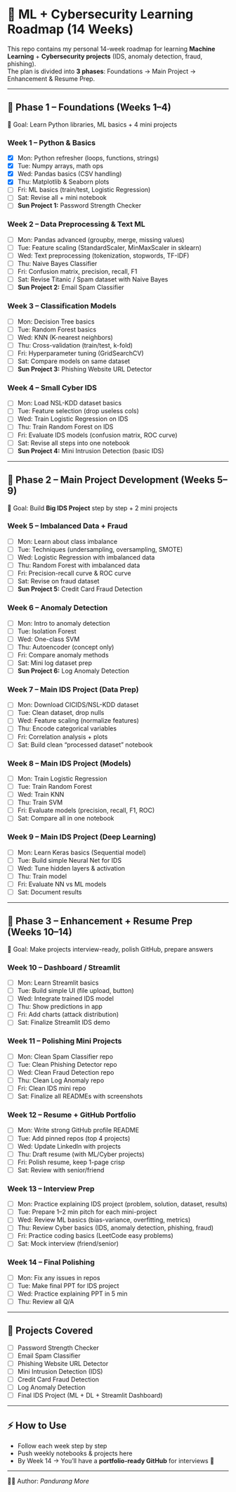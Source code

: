 # 🚀 ML + Cybersecurity Learning Roadmap (14 Weeks)

This repo contains my personal 14-week roadmap for learning **Machine Learning** + **Cybersecurity projects** (IDS, anomaly detection, fraud, phishing).  
The plan is divided into **3 phases**: Foundations → Main Project → Enhancement & Resume Prep.  

---

## 📌 Phase 1 – Foundations (Weeks 1–4)

🎯 Goal: Learn Python libraries, ML basics + 4 mini projects

### Week 1 – Python & Basics
- [x] Mon: Python refresher (loops, functions, strings)  
- [x] Tue: Numpy arrays, math ops  
- [x] Wed: Pandas basics (CSV handling)  
- [x] Thu: Matplotlib & Seaborn plots  
- [ ] Fri: ML basics (train/test, Logistic Regression)  
- [ ] Sat: Revise all + mini notebook  
- [ ] **Sun Project 1:** Password Strength Checker  

### Week 2 – Data Preprocessing & Text ML
- [ ] Mon: Pandas advanced (groupby, merge, missing values)  
- [ ] Tue: Feature scaling (StandardScaler, MinMaxScaler in sklearn)  
- [ ] Wed: Text preprocessing (tokenization, stopwords, TF-IDF)  
- [ ] Thu: Naive Bayes Classifier  
- [ ] Fri: Confusion matrix, precision, recall, F1  
- [ ] Sat: Revise Titanic / Spam dataset with Naive Bayes  
- [ ] **Sun Project 2:** Email Spam Classifier  

### Week 3 – Classification Models
- [ ] Mon: Decision Tree basics  
- [ ] Tue: Random Forest basics  
- [ ] Wed: KNN (K-nearest neighbors)  
- [ ] Thu: Cross-validation (train/test, k-fold)  
- [ ] Fri: Hyperparameter tuning (GridSearchCV)  
- [ ] Sat: Compare models on same dataset  
- [ ] **Sun Project 3:** Phishing Website URL Detector  

### Week 4 – Small Cyber IDS
- [ ] Mon: Load NSL-KDD dataset basics  
- [ ] Tue: Feature selection (drop useless cols)  
- [ ] Wed: Train Logistic Regression on IDS  
- [ ] Thu: Train Random Forest on IDS  
- [ ] Fri: Evaluate IDS models (confusion matrix, ROC curve)  
- [ ] Sat: Revise all steps into one notebook  
- [ ] **Sun Project 4:** Mini Intrusion Detection (basic IDS)  

---

## 📌 Phase 2 – Main Project Development (Weeks 5–9)

🎯 Goal: Build **Big IDS Project** step by step + 2 mini projects  

### Week 5 – Imbalanced Data + Fraud
- [ ] Mon: Learn about class imbalance  
- [ ] Tue: Techniques (undersampling, oversampling, SMOTE)  
- [ ] Wed: Logistic Regression with imbalanced data  
- [ ] Thu: Random Forest with imbalanced data  
- [ ] Fri: Precision-recall curve & ROC curve  
- [ ] Sat: Revise on fraud dataset  
- [ ] **Sun Project 5:** Credit Card Fraud Detection  

### Week 6 – Anomaly Detection
- [ ] Mon: Intro to anomaly detection  
- [ ] Tue: Isolation Forest  
- [ ] Wed: One-class SVM  
- [ ] Thu: Autoencoder (concept only)  
- [ ] Fri: Compare anomaly methods  
- [ ] Sat: Mini log dataset prep  
- [ ] **Sun Project 6:** Log Anomaly Detection  

### Week 7 – Main IDS Project (Data Prep)
- [ ] Mon: Download CICIDS/NSL-KDD dataset  
- [ ] Tue: Clean dataset, drop nulls  
- [ ] Wed: Feature scaling (normalize features)  
- [ ] Thu: Encode categorical variables  
- [ ] Fri: Correlation analysis + plots  
- [ ] Sat: Build clean “processed dataset” notebook  

### Week 8 – Main IDS Project (Models)
- [ ] Mon: Train Logistic Regression  
- [ ] Tue: Train Random Forest  
- [ ] Wed: Train KNN  
- [ ] Thu: Train SVM  
- [ ] Fri: Evaluate models (precision, recall, F1, ROC)  
- [ ] Sat: Compare all in one notebook  

### Week 9 – Main IDS Project (Deep Learning)
- [ ] Mon: Learn Keras basics (Sequential model)  
- [ ] Tue: Build simple Neural Net for IDS  
- [ ] Wed: Tune hidden layers & activation  
- [ ] Thu: Train model  
- [ ] Fri: Evaluate NN vs ML models  
- [ ] Sat: Document results  

---

## 📌 Phase 3 – Enhancement + Resume Prep (Weeks 10–14)

🎯 Goal: Make projects interview-ready, polish GitHub, prepare answers  

### Week 10 – Dashboard / Streamlit
- [ ] Mon: Learn Streamlit basics  
- [ ] Tue: Build simple UI (file upload, button)  
- [ ] Wed: Integrate trained IDS model  
- [ ] Thu: Show predictions in app  
- [ ] Fri: Add charts (attack distribution)  
- [ ] Sat: Finalize Streamlit IDS demo  

### Week 11 – Polishing Mini Projects
- [ ] Mon: Clean Spam Classifier repo  
- [ ] Tue: Clean Phishing Detector repo  
- [ ] Wed: Clean Fraud Detection repo  
- [ ] Thu: Clean Log Anomaly repo  
- [ ] Fri: Clean IDS mini repo  
- [ ] Sat: Finalize all READMEs with screenshots  

### Week 12 – Resume + GitHub Portfolio
- [ ] Mon: Write strong GitHub profile README  
- [ ] Tue: Add pinned repos (top 4 projects)  
- [ ] Wed: Update LinkedIn with projects  
- [ ] Thu: Draft resume (with ML/Cyber projects)  
- [ ] Fri: Polish resume, keep 1-page crisp  
- [ ] Sat: Review with senior/friend  

### Week 13 – Interview Prep
- [ ] Mon: Practice explaining IDS project (problem, solution, dataset, results)  
- [ ] Tue: Prepare 1–2 min pitch for each mini-project  
- [ ] Wed: Review ML basics (bias-variance, overfitting, metrics)  
- [ ] Thu: Review Cyber basics (IDS, anomaly detection, phishing, fraud)  
- [ ] Fri: Practice coding basics (LeetCode easy problems)  
- [ ] Sat: Mock interview (friend/senior)  

### Week 14 – Final Polishing
- [ ] Mon: Fix any issues in repos  
- [ ] Tue: Make final PPT for IDS project  
- [ ] Wed: Practice explaining PPT in 5 min  
- [ ] Thu: Review all Q/A  

---

## 📂 Projects Covered
- [ ] Password Strength Checker  
- [ ] Email Spam Classifier  
- [ ] Phishing Website URL Detector  
- [ ] Mini Intrusion Detection (IDS)  
- [ ] Credit Card Fraud Detection  
- [ ] Log Anomaly Detection  
- [ ] Final IDS Project (ML + DL + Streamlit Dashboard)  

---

## ⚡ How to Use
- Follow each week step by step  
- Push weekly notebooks & projects here  
- By Week 14 → You’ll have a **portfolio-ready GitHub** for interviews 🚀  

---
👨‍💻 Author: *Pandurang More*
